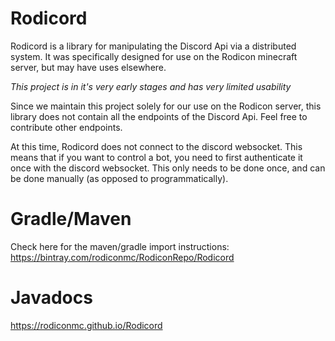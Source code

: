 # Rodicord

Rodicord is a library for manipulating the Discord Api via a distributed system. It was specifically designed for use on
the Rodicon minecraft server, but may have uses elsewhere.

*This project is in it's very early stages and has very limited usability*

Since we maintain this project solely for our use on the Rodicon server, this library does not contain all the endpoints
of the Discord Api. Feel free to contribute other endpoints.

At this time, Rodicord does not connect to the discord websocket. This means that if you want to control a bot, you need
to first authenticate it once with the discord websocket. This only needs to be done once, and can be done manually (as 
opposed to programmatically).

# Gradle/Maven
Check here for the maven/gradle import instructions: https://bintray.com/rodiconmc/RodiconRepo/Rodicord

# Javadocs
https://rodiconmc.github.io/Rodicord
